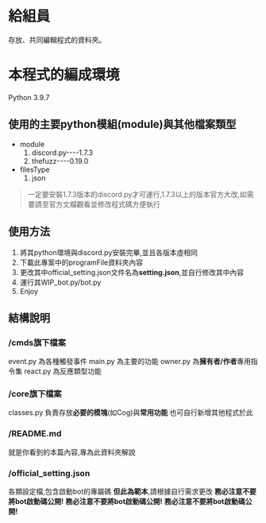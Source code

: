 # 給組員
存放、共同編輯程式的資料夾。

# 本程式的編成環境
Python 3.9.7

## 使用的主要python模組(module)與其他檔案類型
- module
    1. discord.py----1.7.3
    2. thefuzz----0.19.0
- filesType
    1. json

> 一定要安裝1.7.3版本的discord.py才可運行,1.7.3以上的版本官方大改,如需要請至官方文檔觀看並修改程式碼方便執行

## 使用方法
1. 將其python環境與discord.py安裝完畢,並且各版本虛相同
2. 下載此專案中的programFile資料夾內容
3. 更改其中official_setting.json文件名為**setting.json**,並自行修改其中內容
4. 運行其WIP_bot.py/bot.py
5. Enjoy

## 結構說明

### /cmds旗下檔案
event.py 為各種觸發事件
main.py 為主要的功能
owner.py 為**擁有者/作者**專用指令集
react.py 為反應類型功能

### /core旗下檔案
classes.py 負責存放**必要的模塊**(如Cog)與**常用功能**
也可自行新增其他程式於此


### /README.md
就是你看到的本篇內容,專為此資料夾解說

### /official_setting.json
各類設定檔,包含啟動bot的專屬碼
**但此為範本**,請根據自行需求更改
**務必注意不要將bot啟動碼公開!**
**務必注意不要將bot啟動碼公開!**
**務必注意不要將bot啟動碼公開!**

